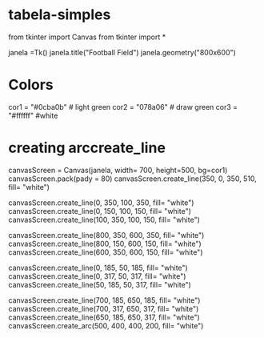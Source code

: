 # tabela-simples
from tkinter import Canvas
from tkinter import *


janela =Tk()
janela.title("Football Field")
janela.geometry("800x600")

# Colors

cor1 = "#0cba0b" # light green
cor2 = "078a06" # draw green
cor3 = "#ffffff" #white


# creating arccreate_line

canvasScreen = Canvas(janela, width= 700, height=500, bg=cor1)
canvasScreen.pack(pady = 80)
canvasScreen.create_line(350, 0, 350, 510, fill= "white")

canvasScreen.create_line(0, 350, 100, 350, fill= "white")
canvasScreen.create_line(0, 150, 100, 150, fill= "white")
canvasScreen.create_line(100, 350, 100, 150, fill= "white")

canvasScreen.create_line(800, 350, 600, 350, fill= "white")
canvasScreen.create_line(800, 150, 600, 150, fill= "white")
canvasScreen.create_line(600, 350, 600, 150, fill= "white")

canvasScreen.create_line(0, 185, 50, 185, fill= "white")
canvasScreen.create_line(0, 317, 50, 317, fill= "white")
canvasScreen.create_line(50, 185, 50, 317, fill= "white")

canvasScreen.create_line(700, 185, 650, 185, fill= "white")
canvasScreen.create_line(700, 317, 650, 317, fill= "white")
canvasScreen.create_line(650, 185, 650, 317, fill= "white")
canvasScreen.create_arc(500, 400, 400, 200, fill= "white")










